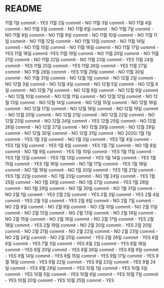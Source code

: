 # README

11월 1일 commit - YES
11월 2일 commit - NO
11월 3일 commit - NO
11월 4일 commit - NO
11월 5일 commit - NO
11월 6일 commit - NO
11월 7일 commit - NO
11월 8일 commit - NO
11월 9일 commit - NO
11월 10일 commit - NO
11월 11일 commit - NO
11월 12일 commit - NO
11월 13일 commit - NO
11월 14일 commit - NO
11월 15일 commit - NO
11월 16일 commit - NO
11월 17일 commit -YES
11월 18일 commit -YES
11월 19일 commit - NO
11월 20일 commit - NO
11월 21일 commit - NO
11월 22일 commit - NO
11월 23일 commit - YES
11월 24일 commit - YES
11월 25일 commit - YES
11월 26일 commit - YES
11월 27일 commit - NO
11월 28일 commit - YES
11월 29일 commit - NO
11월 30일 commit - NO
11월 31일 commit - NO
12월 1일 commit - NO
12월 2일 commit - NO
12월 3일 commit - NO
12월 4일 commit - NO
12월 5일 commit - NO
12월 6일 commit - NO
12월 7일 commit - NO
12월 8일 commit - NO
12월 9일 commit - NO
12월 10일 commit - NO
12월 11일 commit - NO
12월 12일 commit - NO
12월 13일 commit - NO
12월 14일 commit - NO
12월 15일 commit - NO
12월 16일 commit - NO
12월 17일 commit - NO
12월 18일 commit - NO
12월 19일 commit - NO
12월 20일 commit - NO
12월 21일 commit - NO
12월 22일 commit - NO
12월 23일 commit - NO
12월 24일 commit - YES
12월 25일 commit - NO
12월 26일 commit - NO
12월 27일 commit - NO
12월 28일 commit - NO
12월 29일 commit - NO
12월 30일 commit - NO
12월 31일 commit - NO
2020/ 1월 1일 commit - YES
1월 2일 commit - NO
1월 3일 commit - YES
1월 4일 commit - YES
1월 5일 commit - YES
1월 6일 commit - YES
1월 7일 commit - NO
1월 8일 commit - NO
1월 9일 commit - YES
1월 10일 commit - YES
1월 11일 commit - YES
1월 12일 commit - YES
1월 13일 commit - YES
1월 14일 commit - YES
1월 15일 commit - YES
1월 16일 commit - NO
1월 17일 commit - YES
1월 18일 commit - NO
1월 19일 commit - NO
1월 20일 commit - YES
1월 21일 commit - YES
1월 22일 commit - NO
1월 23일 commit - NO
1월 24일 commit - YES
1월 25일 commit - NO
1월 26일 commit - NO
1월 27일 commit - YES
1월 28일 commit - NO
1월 29일 commit - NO
1월 30일 commit - NO
1월 31일 commit - NO
2월 1일 commit - YES
2월 2일 commit - YES
2월 3일 commit - YES
2월 4일 commit - YES
2월 5일 commit - YES
2월 6일 commit - NO
2월 7일 commit - NO
2월 8일 commit - NO
2월 9일 commit - NO
2월 10일 commit - NO
2월 11일 commit - NO
2월 12일 commit - NO
2월 13일 commit - NO
2월 14일 commit - NO
2월 15일 commit - NO
2월 16일 commit - NO
2월 17일 commit - YES
2월 18일 commit - YES
2월 19일 commit - NO
2월 20일 commit - YES
2월 20일 commit - NO
2월 21일 commit - NO
2월 22일 commit - NO
2월 23일 commit - NO
2월 24일 commit - NO
2월 25일 commit - YES
2월 26일 commit - YES
6월 6일 commit - YES
7월 3일 commit - YES
8월 2일 commit - YES
8월 18일 commit - YES
8월 20일 commit - YES
8월 26일 commit - YES
9월 9일 commit - YES
9월 14일 commit - YES
9월 15일 commit - YES
9월 17일 commit - YES
9월 18일 commit - YES
9월 22일 commit - YES
9월 23일 commit - YES
9월 24일 commit - YES
9월 28일 commit - YES
10월 1일 commit - YES
10월 3일 commit - YES
10월 5일 commit - YES
10월 6일 commit - YES
10월 7일 commit - YES
10월 20일 commit - YES
10월 25일 commit - YES

